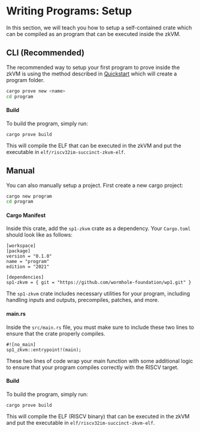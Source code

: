 # Writing Programs: Setup

In this section, we will teach you how to setup a self-contained crate which can be compiled as an program that can be executed inside the zkVM.

## CLI (Recommended)

The recommended way to setup your first program to prove inside the zkVM is using the method described in [Quickstart](../getting-started/quickstart.md) which will create a program folder.

```bash
cargo prove new <name>
cd program
```

#### Build

To build the program, simply run:

```
cargo prove build
```

This will compile the ELF that can be executed in the zkVM and put the executable in `elf/riscv32im-succinct-zkvm-elf`.


## Manual

You can also manually setup a project. First create a new cargo project:

```bash
cargo new program
cd program
```

#### Cargo Manifest

Inside this crate, add the `sp1-zkvm` crate as a dependency. Your `Cargo.toml` should look like as follows:

```rust,noplayground
[workspace]
[package]
version = "0.1.0"
name = "program"
edition = "2021"

[dependencies]
sp1-zkvm = { git = "https://github.com/wormhole-foundation/wp1.git" }
```

The `sp1-zkvm` crate includes necessary utilities for your program, including handling inputs and outputs,
precompiles, patches, and more.

#### main.rs

Inside the `src/main.rs` file, you must make sure to include these two lines to ensure that the crate
properly compiles.

```rust,noplayground
#![no_main]
sp1_zkvm::entrypoint!(main);
```

These two lines of code wrap your main function with some additional logic to ensure that your program compiles correctly with the RISCV target.


#### Build

To build the program, simply run:

```
cargo prove build
```

This will compile the ELF (RISCV binary) that can be executed in the zkVM and put the executable in `elf/riscv32im-succinct-zkvm-elf`.
